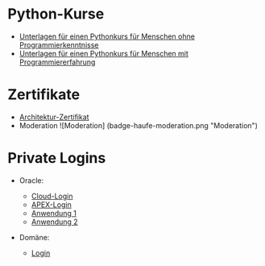 
# Python-Kurse

* [Unterlagen für einen Pythonkurs für Menschen ohne Programmierkenntnisse](https://github.com/dumetum/pythonkurs)
* [Unterlagen für einen Pythonkurs für Menschen mit Programmiererfahrung](https://github.com/dumetum/pythonkurs-programmierer)

# Zertifikate

* [Architektur-Zertifikat](https://skillshub.isqi.org/c9550fa4-4604-43df-b026-17865e6c9613)
* Moderation ![Moderation] (badge-haufe-moderation.png "Moderation")

# Private Logins

* Oracle:
  * [Cloud-Login](https://www.oracle.com/cloud/sign-in.html?intcmp=OcomFreeTier)
  * [APEX-Login](https://hptlg5d8am5ykul-chhdb.adb.eu-frankfurt-1.oraclecloudapps.com/ords/f?p=4500:1000:116062255310321:::::)
  * [Anwendung 1](https://hptlg5d8am5ykul-chhdb.adb.eu-frankfurt-1.oraclecloudapps.com/ords/r/chhapex/stechuhr/login)
  * [Anwendung 2](https://hptlg5d8am5ykul-chhdb.adb.eu-frankfurt-1.oraclecloudapps.com/ords/r/chhapex/erinnerung/login)


* Domäne:
  * [Login](https://all-inkl.com/members/)

